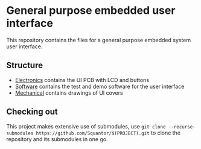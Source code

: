 # General purpose embedded user interface
This repository contains the files for a general purpose embedded system user interface.
## Structure
* [Electronics](https://github.com/Squantor/embedded_ui/blob/master/electronics/README.md) contains the UI PCB with LCD and buttons
* [Software](https://github.com/Squantor/embedded_ui/blob/master/software/README.md) contains the test and demo software for the user interface
* [Mechanical](https://github.com/Squantor/embedded_ui/blob/master/mechanical/README.md) contains drawings of UI covers
## Checking out
This project makes extensive use of submodules, use ```git clone --recurse-submodules https://github.com/Squantor/$(PROJECT).git``` to clone the repository and its submodules in one go.
